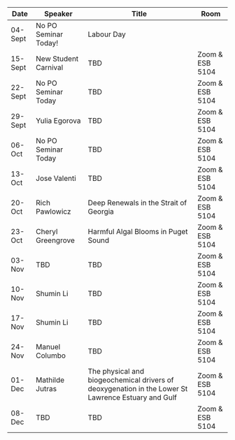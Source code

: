 Date  |  Speaker                                            |  Title                                                                                                |  Room
---------|-----------------------------------------------------|---------------------------------------------------------------------------------------------------------------------|------
04-Sept  | No PO Seminar Today! | Labour Day | 
15-Sept  | New Student Carnival | TBD | Zoom & ESB 5104
22-Sept  | No PO Seminar Today | TBD | Zoom & ESB 5104
29-Sept  | Yulia Egorova | TBD | Zoom & ESB 5104
06-Oct  | No PO Seminar Today  | TBD | Zoom & ESB 5104
13-Oct  | Jose Valenti  | TBD | Zoom & ESB 5104
20-Oct  | Rich Pawlowicz  | Deep Renewals in the Strait of Georgia | Zoom & ESB 5104
23-Oct  | Cheryl Greengrove  | Harmful Algal Blooms in Puget Sound  | Zoom & ESB 5104  
03-Nov  | TBD  | TBD  | Zoom & ESB 5104
10-Nov  | Shumin Li  | TBD  | Zoom & ESB 5104
17-Nov  | Shumin Li  | TBD  | Zoom & ESB 5104
24-Nov  | Manuel Columbo  | TBD  | Zoom & ESB 5104
01-Dec  | Mathilde Jutras  | The physical and biogeochemical drivers of deoxygenation in the Lower St Lawrence Estuary and Gulf  | Zoom & ESB 5104
08-Dec  | TBD  | TBD  | Zoom & ESB 5104  